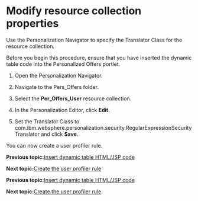 # Modify resource collection properties

Use the Personalization Navigator to specify the Translator Class for the resource collection.

Before you begin this procedure, ensure that you have inserted the dynamic table code into the Personalized Offers portlet.

1.  Open the Personalization Navigator.

2.  Navigate to the Pers\_Offers folder.

3.  Select the **Per\_Offers\_User** resource collection.

4.  In the Personalization Editor, click **Edit**.

5.  Set the Translator Class to com.ibm.websphere.personalization.security.RegularExpressionSecurityTranslator and click **Save**.


You can now create a user profiler rule.


**Previous topic:**[Insert dynamic table HTML/JSP code](../pzn/pzn_demo_insert_dynamic_table_code.md)

**Next topic:**[Create the user profiler rule](../pzn/pzn_demo_create_user_profiler_rule.md)


**Previous topic:**[Insert dynamic table HTML/JSP code](../pzn/pzn_demo_insert_dynamic_table_code.md)

**Next topic:**[Create the user profiler rule](../pzn/pzn_demo_create_user_profiler_rule.md)

